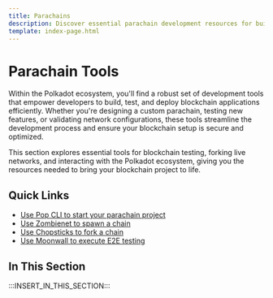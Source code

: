 ```yaml
---
title: Parachains
description: Discover essential parachain development resources for building in the Polkadot ecosystem, highlighting tools to streamline your development process.
template: index-page.html
---
```


# Parachain Tools

Within the Polkadot ecosystem, you'll find a robust set of development tools that empower developers to build, test, and deploy blockchain applications efficiently. Whether you're designing a custom parachain, testing new features, or validating network configurations, these tools streamline the development process and ensure your blockchain setup is secure and optimized.

This section explores essential tools for blockchain testing, forking live networks, and interacting with the Polkadot ecosystem, giving you the resources needed to bring your blockchain project to life.

## Quick Links

- [Use Pop CLI to start your parachain project](/develop/toolkit/parachains/quickstart/pop-cli/)
- [Use Zombienet to spawn a chain](/rollups/testing/run-a-rollup-network/)
- [Use Chopsticks to fork a chain](/rollups/testing/)
- [Use Moonwall to execute E2E testing](/develop/toolkit/parachains/e2e-testing/moonwall/)

## In This Section

:::INSERT_IN_THIS_SECTION:::
